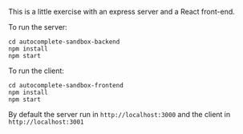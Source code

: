This is a little exercise with an express server and a React front-end.

To run the server:

```
cd autocomplete-sandbox-backend
npm install
npm start
```

To run the client:

```
cd autocomplete-sandbox-frontend
npm install
npm start
```

By default the server run in `http://localhost:3000` and the client in `http://localhost:3001`
